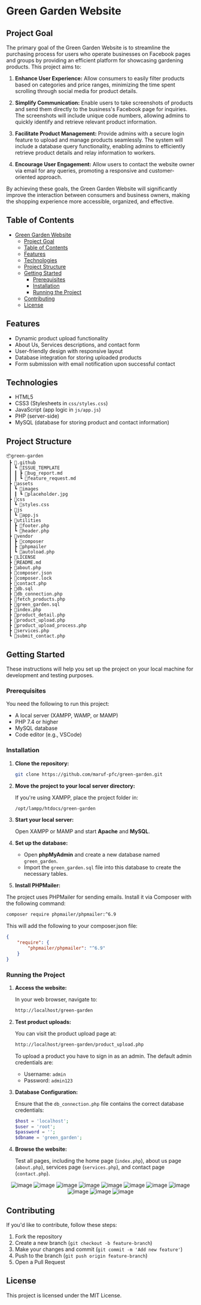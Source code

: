 # Green Garden Website

## Project Goal

The primary goal of the Green Garden Website is to streamline the purchasing process for users who operate businesses on Facebook pages and groups by providing an efficient platform for showcasing gardening products. This project aims to:

1. **Enhance User Experience:** Allow consumers to easily filter products based on categories and price ranges, minimizing the time spent scrolling through social media for product details.

2. **Simplify Communication:** Enable users to take screenshots of products and send them directly to the business's Facebook page for inquiries. The screenshots will include unique code numbers, allowing admins to quickly identify and retrieve relevant product information.

3. **Facilitate Product Management:** Provide admins with a secure login feature to upload and manage products seamlessly. The system will include a database query functionality, enabling admins to efficiently retrieve product details and relay information to workers.

4. **Encourage User Engagement:** Allow users to contact the website owner via email for any queries, promoting a responsive and customer-oriented approach.

By achieving these goals, the Green Garden Website will significantly improve the interaction between consumers and business owners, making the shopping experience more accessible, organized, and effective.

## Table of Contents

- [Green Garden Website](#green-garden-website)
  - [Project Goal](#project-goal)
  - [Table of Contents](#table-of-contents)
  - [Features](#features)
  - [Technologies](#technologies)
  - [Project Structure](#project-structure)
  - [Getting Started](#getting-started)
    - [Prerequisites](#prerequisites)
    - [Installation](#installation)
    - [Running the Project](#running-the-project)
  - [Contributing](#contributing)
  - [License](#license)

## Features

- Dynamic product upload functionality
- About Us, Services descriptions, and contact form
- User-friendly design with responsive layout
- Database integration for storing uploaded products
- Form submission with email notification upon successful contact

## Technologies

- HTML5
- CSS3 (Stylesheets in `css/styles.css`)
- JavaScript (app logic in `js/app.js`)
- PHP (server-side)
- MySQL (database for storing product and contact information)

## Project Structure

```
📦green-garden
 ┣ 📂.github
 ┃ ┗ 📂ISSUE_TEMPLATE
 ┃ ┃ ┣ 📜bug_report.md
 ┃ ┃ ┗ 📜feature_request.md
 ┣ 📂assets
 ┃ ┗ 📂images
 ┃ ┃ ┗ 📜placeholder.jpg
 ┣ 📂css
 ┃ ┗ 📜styles.css
 ┣ 📂js
 ┃ ┗ 📜app.js
 ┣ 📂utilities
 ┃ ┣ 📜footer.php
 ┃ ┗ 📜header.php
 ┣ 📂vendor
 ┃ ┣ 📂composer
 ┃ ┣ 📂phpmailer
 ┃ ┗ 📜autoload.php
 ┣ 📜LICENSE
 ┣ 📜README.md
 ┣ 📜about.php
 ┣ 📜composer.json
 ┣ 📜composer.lock
 ┣ 📜contact.php
 ┣ 📜db.sql
 ┣ 📜db_connection.php
 ┣ 📜fetch_products.php
 ┣ 📜green_garden.sql
 ┣ 📜index.php
 ┣ 📜product_detail.php
 ┣ 📜product_upload.php
 ┣ 📜product_upload_process.php
 ┣ 📜services.php
 ┗ 📜submit_contact.php
```

## Getting Started

These instructions will help you set up the project on your local machine for development and testing purposes.

### Prerequisites

You need the following to run this project:

- A local server (XAMPP, WAMP, or MAMP)
- PHP 7.4 or higher
- MySQL database
- Code editor (e.g., VSCode)

### Installation

1. **Clone the repository:**

   ```bash
   git clone https://github.com/maruf-pfc/green-garden.git
   ```

2. **Move the project to your local server directory:**

   If you're using XAMPP, place the project folder in:

   ```bash
   /opt/lampp/htdocs/green-garden
   ```

3. **Start your local server:**

   Open XAMPP or MAMP and start **Apache** and **MySQL**.

4. **Set up the database:**

   - Open **phpMyAdmin** and create a new database named `green_garden`.
   - Import the `green_garden.sql` file into this database to create the necessary tables.

5. **Install PHPMailer:**

The project uses PHPMailer for sending emails. Install it via Composer with the following command:

```bash
composer require phpmailer/phpmailer:^6.9
```

This will add the following to your composer.json file:

```json
{
    "require": {
        "phpmailer/phpmailer": "^6.9"
    }
}
```

### Running the Project

1. **Access the website:**

   In your web browser, navigate to:

   ```bash
   http://localhost/green-garden
   ```

2. **Test product uploads:**

   You can visit the product upload page at:

   ```bash
   http://localhost/green-garden/product_upload.php
   ```

    To upload a product you have to sign in as an admin. The default admin credentials are:

    - Username: `admin`
    - Password: `admin123`

3. **Database Configuration:**

   Ensure that the `db_connection.php` file contains the correct database credentials:

   ```php
   $host = 'localhost';
   $user = 'root';
   $password = '';
   $dbname = 'green_garden';
   ```

4. **Browse the website:**

   Test all pages, including the home page (`index.php`), about us page (`about.php`), services page (`services.php`), and contact page (`contact.php`).

<div align="center">

![image](https://github.com/user-attachments/assets/ef8679cd-0abc-4cde-babf-3a5b8378612b)
![image](https://github.com/user-attachments/assets/d9c78269-1813-4916-bdeb-8d8a5365b55c)
![image](https://github.com/user-attachments/assets/404f31ec-5c54-43e5-b50d-e63af6b3f5c4)
![image](https://github.com/user-attachments/assets/b0b677ae-740a-4abe-bdc1-dbcf44c102ba)
![image](https://github.com/user-attachments/assets/3392495d-aed2-4b33-a595-910c9e11e7de)
![image](https://github.com/user-attachments/assets/a1954498-e25b-49af-bc83-4c8de7f4f0dc)
![image](https://github.com/user-attachments/assets/c6d74bf7-946f-4a65-88b4-9bbf804b50ca)
![image](https://github.com/user-attachments/assets/d24a7309-73be-4b96-bdef-ee8948d0e739)
![image](https://github.com/user-attachments/assets/ce71914f-cabb-4829-b6c9-00852a46e2ec)
![image](https://github.com/user-attachments/assets/30347211-9037-450f-b72d-ca15e0059c6f)
![image](https://github.com/user-attachments/assets/3dcdb5a6-bbd8-4733-a424-2e061becc47a)

</div>

## Contributing

If you'd like to contribute, follow these steps:

1. Fork the repository
2. Create a new branch (`git checkout -b feature-branch`)
3. Make your changes and commit (`git commit -m 'Add new feature'`)
4. Push to the branch (`git push origin feature-branch`)
5. Open a Pull Request

## License

This project is licensed under the MIT License.
